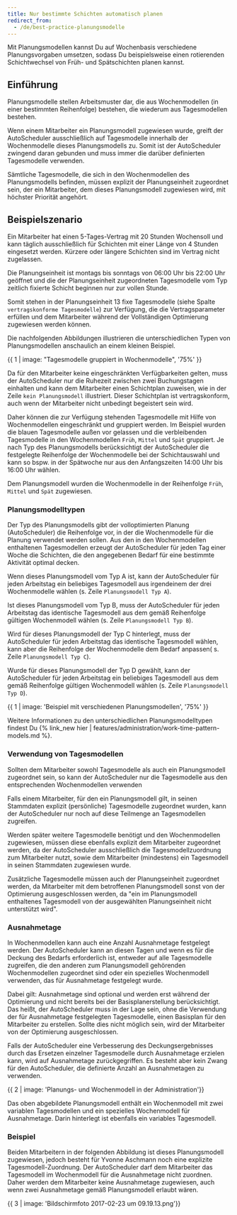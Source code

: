 ```yaml
---
title: Nur bestimmte Schichten automatisch planen
redirect_from:
  - /de/best-practice-planungsmodelle
---
```


Mit Planungsmodellen kannst Du auf Wochenbasis verschiedene Planungsvorgaben umsetzen, sodass Du beispielsweise einen rotierenden Schichtwechsel von Früh- und Spätschichten planen kannst.

## Einführung

Planungsmodelle stellen Arbeitsmuster dar, die aus Wochenmodellen (in einer bestimmten Reihenfolge) bestehen, die wiederum aus Tagesmodellen bestehen.

Wenn einem Mitarbeiter ein Planungsmodell zugewiesen wurde, greift der AutoScheduler ausschließlich auf Tagesmodelle innerhalb der Wochenmodelle dieses Planungsmodells zu. Somit ist der AutoScheduler zwingend daran gebunden und muss immer die darüber definierten Tagesmodelle verwenden.

Sämtliche Tagesmodelle, die sich in den Wochenmodellen des Planungsmodells befinden, müssen explizit der Planungseinheit zugeordnet sein, der ein Mitarbeiter, dem dieses Planungsmodell zugewiesen wird, mit höchster Priorität angehört.

## Beispielszenario

Ein Mitarbeiter hat einen 5-Tages-Vertrag mit 20 Stunden Wochensoll und kann täglich ausschließlich für Schichten mit einer Länge von 4 Stunden eingesetzt werden. Kürzere oder längere Schichten sind im Vertrag nicht zugelassen.

Die Planungseinheit ist montags bis sonntags von 06:00 Uhr bis 22:00 Uhr geöffnet und die der Planungseinheit zugeordneten Tagesmodelle vom Typ zeitlich fixierte Schicht beginnen nur zur vollen Stunde.

Somit stehen in der Planungseinheit 13 fixe Tagesmodelle (siehe Spalte `vertragskonforme Tagesmodelle`) zur Verfügung, die die Vertragsparameter erfüllen und dem Mitarbeiter während der Vollständigen Optimierung zugewiesen werden können.

Die nachfolgenden Abbildungen illustrieren die unterschiedlichen Typen von Planungsmodellen anschaulich an einem kleinen Beispiel.

{{ 1 | image: "Tagesmodelle gruppiert in Wochenmodelle", '75%' }}

Da für den Mitarbeiter keine eingeschränkten Verfügbarkeiten gelten, muss der AutoScheduler nur die Ruhezeit zwischen zwei Buchungstagen einhalten und kann dem Mitarbeiter einen Schichtplan zuweisen, wie in der Zeile `kein Planungsmodell` illustriert. Dieser Schichtplan ist vertragskonform, auch wenn der Mitarbeiter nicht unbedingt begeistert sein wird.

Daher können die zur Verfügung stehenden Tagesmodelle mit Hilfe von Wochenmodellen eingeschränkt und gruppiert werden. Im Beispiel wurden die blauen Tagesmodelle außen vor gelassen und die verbleibenden Tagesmodelle in den Wochenmodellen `Früh`, `Mittel` und `Spät` gruppiert. Je nach Typ des Planungsmodells berücksichtigt der AutoScheduler die festgelegte Reihenfolge der Wochenmodelle bei der Schichtauswahl und kann so bspw. in der Spätwoche nur aus den Anfangszeiten 14:00 Uhr bis 16:00 Uhr wählen.

Dem Planungsmodell wurden die Wochenmodelle in der Reihenfolge `Früh`, `Mittel` und `Spät` zugewiesen.

### Planungsmodelltypen

Der Typ des Planungsmodells gibt der volloptimierten Planung (AutoScheduler) die Reihenfolge vor, in der die Wochenmodelle für die Planung verwendet werden sollen. Aus den in den Wochenmodellen enthaltenen Tagesmodellen erzeugt der AutoScheduler für jeden Tag einer Woche die Schichten, die den angegebenen Bedarf für eine bestimmte Aktivität optimal decken.

Wenn dieses Planungsmodell vom Typ A ist, kann der AutoScheduler für jeden Arbeitstag ein beliebiges Tagesmodell aus irgendeinem der drei Wochenmodelle wählen (s. Zeile `Planungsmodell Typ A`).

Ist dieses Planungsmodell vom Typ B, muss der AutoScheduler für jeden Arbeitstag das identische Tagesmodell aus dem gemäß Reihenfolge gültigen Wochenmodell wählen (s. Zeile `Planungsmodell Typ B`).

Wird für dieses Planungsmodell der Typ C hinterlegt, muss der AutoScheduler für jeden Arbeitstag das identische Tagesmodell wählen, kann aber die Reihenfolge der Wochenmodelle dem Bedarf anpassen( s. Zeile `Planungsmodell Typ C`).

Wurde für dieses Planungsmodell der Typ D gewählt, kann der AutoScheduler für jeden Arbeitstag ein beliebiges Tagesmodell aus dem gemäß Reihenfolge gültigen Wochenmodell wählen (s. Zeile `Planungsmodell Typ D`).

{{ 1 | image: 'Beispiel mit verschiedenen Planungsmodellen', '75%' }}

Weitere Informationen zu den unterschiedlichen Planungsmodelltypen findest Du {% link_new hier | features/administration/work-time-pattern-models.md %}.

### Verwendung von Tagesmodellen

Sollten dem Mitarbeiter sowohl Tagesmodelle als auch ein Planungsmodell zugeordnet sein, so kann der AutoScheduler nur die Tagesmodelle aus den entsprechenden Wochenmodellen verwenden

Falls einem Mitarbeiter, für den ein Planungsmodell gilt, in seinen Stammdaten explizit (persönliche) Tagesmodelle zugeordnet wurden, kann der AutoScheduler nur noch auf diese Teilmenge an Tagesmodellen zugreifen.

Werden später weitere Tagesmodelle benötigt und den Wochenmodellen zugewiesen, müssen diese ebenfalls explizit dem Mitarbeiter zugeordnet werden, da der AutoScheduler ausschließlich die Tagesmodellzuordnung zum Mitarbeiter nutzt, sowie dem Mitarbeiter (mindestens) ein Tagesmodell in seinen Stammdaten zugewiesen wurde.

Zusätzliche Tagesmodelle müssen auch der Planungseinheit zugeordnet werden, da Mitarbeiter mit dem betroffenen Planungsmodell sonst von der Optimierung ausgeschlossen werden, da "ein im Planungsmodell enthaltenes Tagesmodell von der ausgewählten Planungseinheit nicht unterstützt wird".

### Ausnahmetage

In Wochenmodellen kann auch eine Anzahl Ausnahmetage festgelegt werden. Der AutoScheduler kann an diesen Tagen und wenn es für die Deckung des Bedarfs erforderlich ist, entweder auf alle Tagesmodelle zugreifen, die den anderen zum Planungsmodell gehörenden Wochenmodellen zugeordnet sind oder ein spezielles Wochenmodell verwenden, das für Ausnahmetage festgelegt wurde.

Dabei gilt: Ausnahmetage sind optional und werden erst während der Optimierung und nicht bereits bei der Basisplanerstellung berücksichtigt. Das heißt, der AutoScheduler muss in der Lage sein, ohne die Verwendung der für Ausnahmetage festgelegten Tagesmodelle, einen Basisplan für den Mitarbeiter zu erstellen. Sollte dies nicht möglich sein, wird der Mitarbeiter von der Optimierung ausgeschlossen.

Falls der AutoScheduler eine Verbesserung des Deckungsergebnisses durch das Ersetzen einzelner Tagesmodelle durch Ausnahmetage erzielen kann, wird auf Ausnahmetage zurückgegriffen. Es besteht aber kein Zwang für den AutoScheduler, die definierte Anzahl an Ausnahmetagen zu verwenden.

{{ 2 | image: 'Planungs- und Wochenmodell in der Administration'}}

Das oben abgebildete Planungsmodell enthält ein Wochenmodell mit zwei variablen Tagesmodellen und ein spezielles Wochenmodell für Ausnahmetage. Darin hinterlegt ist ebenfalls ein variables Tagesmodell.

### Beispiel

Beiden Mitarbeitern in der folgenden Abbildung ist dieses Planungsmodell zugewiesen, jedoch besteht für Yvonne Aschmann noch eine explizite Tagesmodell-Zuordnung. Der AutoScheduler darf dem Mitarbeiter das Tagesmodell im Wochenmodell für die Ausnahmetage nicht zuordnen. Daher werden dem Mitarbeiter keine Ausnahmetage zugewiesen, auch wenn zwei Ausnahmetage gemäß Planungsmodell erlaubt wären.

{{ 3 | image: 'Bildschirmfoto 2017-02-23 um 09.19.13.png'}}
